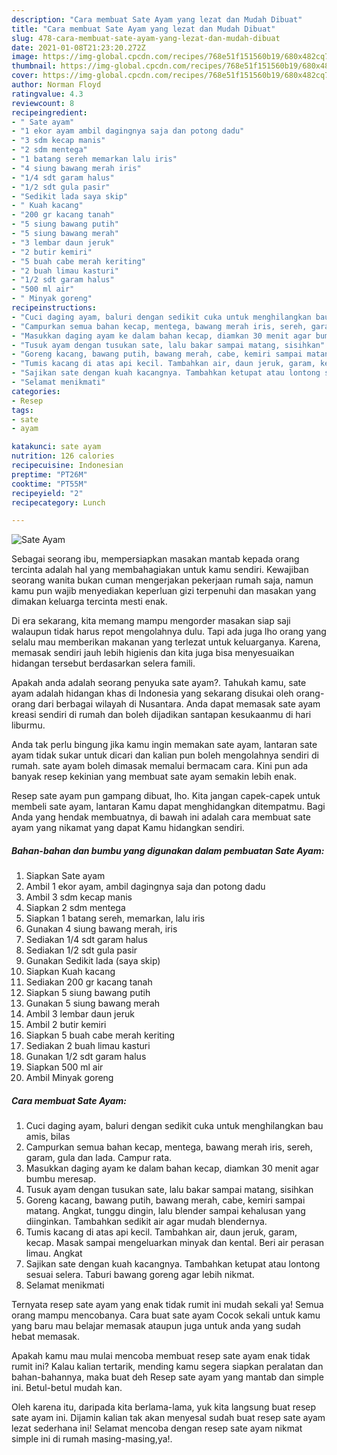 ```yaml
---
description: "Cara membuat Sate Ayam yang lezat dan Mudah Dibuat"
title: "Cara membuat Sate Ayam yang lezat dan Mudah Dibuat"
slug: 478-cara-membuat-sate-ayam-yang-lezat-dan-mudah-dibuat
date: 2021-01-08T21:23:20.272Z
image: https://img-global.cpcdn.com/recipes/768e51f151560b19/680x482cq70/sate-ayam-foto-resep-utama.jpg
thumbnail: https://img-global.cpcdn.com/recipes/768e51f151560b19/680x482cq70/sate-ayam-foto-resep-utama.jpg
cover: https://img-global.cpcdn.com/recipes/768e51f151560b19/680x482cq70/sate-ayam-foto-resep-utama.jpg
author: Norman Floyd
ratingvalue: 4.3
reviewcount: 8
recipeingredient:
- " Sate ayam"
- "1 ekor ayam ambil dagingnya saja dan potong dadu"
- "3 sdm kecap manis"
- "2 sdm mentega"
- "1 batang sereh memarkan lalu iris"
- "4 siung bawang merah iris"
- "1/4 sdt garam halus"
- "1/2 sdt gula pasir"
- "Sedikit lada saya skip"
- " Kuah kacang"
- "200 gr kacang tanah"
- "5 siung bawang putih"
- "5 siung bawang merah"
- "3 lembar daun jeruk"
- "2 butir kemiri"
- "5 buah cabe merah keriting"
- "2 buah limau kasturi"
- "1/2 sdt garam halus"
- "500 ml air"
- " Minyak goreng"
recipeinstructions:
- "Cuci daging ayam, baluri dengan sedikit cuka untuk menghilangkan bau amis, bilas"
- "Campurkan semua bahan kecap, mentega, bawang merah iris, sereh, garam, gula dan lada. Campur rata."
- "Masukkan daging ayam ke dalam bahan kecap, diamkan 30 menit agar bumbu meresap."
- "Tusuk ayam dengan tusukan sate, lalu bakar sampai matang, sisihkan"
- "Goreng kacang, bawang putih, bawang merah, cabe, kemiri sampai matang. Angkat, tunggu dingin, lalu blender sampai kehalusan yang diinginkan. Tambahkan sedikit air agar mudah blendernya."
- "Tumis kacang di atas api kecil. Tambahkan air, daun jeruk, garam, kecap. Masak sampai mengeluarkan minyak dan kental. Beri air perasan limau. Angkat"
- "Sajikan sate dengan kuah kacangnya. Tambahkan ketupat atau lontong sesuai selera. Taburi bawang goreng agar lebih nikmat."
- "Selamat menikmati"
categories:
- Resep
tags:
- sate
- ayam

katakunci: sate ayam 
nutrition: 126 calories
recipecuisine: Indonesian
preptime: "PT26M"
cooktime: "PT55M"
recipeyield: "2"
recipecategory: Lunch

---
```



![Sate Ayam](https://img-global.cpcdn.com/recipes/768e51f151560b19/680x482cq70/sate-ayam-foto-resep-utama.jpg)

Sebagai seorang ibu, mempersiapkan masakan mantab kepada orang tercinta adalah hal yang membahagiakan untuk kamu sendiri. Kewajiban seorang  wanita bukan cuman mengerjakan pekerjaan rumah saja, namun kamu pun wajib menyediakan keperluan gizi terpenuhi dan masakan yang dimakan keluarga tercinta mesti enak.

Di era  sekarang, kita memang mampu mengorder masakan siap saji walaupun tidak harus repot mengolahnya dulu. Tapi ada juga lho orang yang selalu mau memberikan makanan yang terlezat untuk keluarganya. Karena, memasak sendiri jauh lebih higienis dan kita juga bisa menyesuaikan hidangan tersebut berdasarkan selera famili. 



Apakah anda adalah seorang penyuka sate ayam?. Tahukah kamu, sate ayam adalah hidangan khas di Indonesia yang sekarang disukai oleh orang-orang dari berbagai wilayah di Nusantara. Anda dapat memasak sate ayam kreasi sendiri di rumah dan boleh dijadikan santapan kesukaanmu di hari liburmu.

Anda tak perlu bingung jika kamu ingin memakan sate ayam, lantaran sate ayam tidak sukar untuk dicari dan kalian pun boleh mengolahnya sendiri di rumah. sate ayam boleh dimasak memalui bermacam cara. Kini pun ada banyak resep kekinian yang membuat sate ayam semakin lebih enak.

Resep sate ayam pun gampang dibuat, lho. Kita jangan capek-capek untuk membeli sate ayam, lantaran Kamu dapat menghidangkan ditempatmu. Bagi Anda yang hendak membuatnya, di bawah ini adalah cara membuat sate ayam yang nikamat yang dapat Kamu hidangkan sendiri.

<!--inarticleads1-->

##### Bahan-bahan dan bumbu yang digunakan dalam pembuatan Sate Ayam:

1. Siapkan  Sate ayam
1. Ambil 1 ekor ayam, ambil dagingnya saja dan potong dadu
1. Ambil 3 sdm kecap manis
1. Siapkan 2 sdm mentega
1. Siapkan 1 batang sereh, memarkan, lalu iris
1. Gunakan 4 siung bawang merah, iris
1. Sediakan 1/4 sdt garam halus
1. Sediakan 1/2 sdt gula pasir
1. Gunakan Sedikit lada (saya skip)
1. Siapkan  Kuah kacang
1. Sediakan 200 gr kacang tanah
1. Siapkan 5 siung bawang putih
1. Gunakan 5 siung bawang merah
1. Ambil 3 lembar daun jeruk
1. Ambil 2 butir kemiri
1. Siapkan 5 buah cabe merah keriting
1. Sediakan 2 buah limau kasturi
1. Gunakan 1/2 sdt garam halus
1. Siapkan 500 ml air
1. Ambil  Minyak goreng




<!--inarticleads2-->

##### Cara membuat Sate Ayam:

1. Cuci daging ayam, baluri dengan sedikit cuka untuk menghilangkan bau amis, bilas
1. Campurkan semua bahan kecap, mentega, bawang merah iris, sereh, garam, gula dan lada. Campur rata.
1. Masukkan daging ayam ke dalam bahan kecap, diamkan 30 menit agar bumbu meresap.
1. Tusuk ayam dengan tusukan sate, lalu bakar sampai matang, sisihkan
1. Goreng kacang, bawang putih, bawang merah, cabe, kemiri sampai matang. Angkat, tunggu dingin, lalu blender sampai kehalusan yang diinginkan. Tambahkan sedikit air agar mudah blendernya.
1. Tumis kacang di atas api kecil. Tambahkan air, daun jeruk, garam, kecap. Masak sampai mengeluarkan minyak dan kental. Beri air perasan limau. Angkat
1. Sajikan sate dengan kuah kacangnya. Tambahkan ketupat atau lontong sesuai selera. Taburi bawang goreng agar lebih nikmat.
1. Selamat menikmati




Ternyata resep sate ayam yang enak tidak rumit ini mudah sekali ya! Semua orang mampu mencobanya. Cara buat sate ayam Cocok sekali untuk kamu yang baru mau belajar memasak ataupun juga untuk anda yang sudah hebat memasak.

Apakah kamu mau mulai mencoba membuat resep sate ayam enak tidak rumit ini? Kalau kalian tertarik, mending kamu segera siapkan peralatan dan bahan-bahannya, maka buat deh Resep sate ayam yang mantab dan simple ini. Betul-betul mudah kan. 

Oleh karena itu, daripada kita berlama-lama, yuk kita langsung buat resep sate ayam ini. Dijamin kalian tak akan menyesal sudah buat resep sate ayam lezat sederhana ini! Selamat mencoba dengan resep sate ayam nikmat simple ini di rumah masing-masing,ya!.

